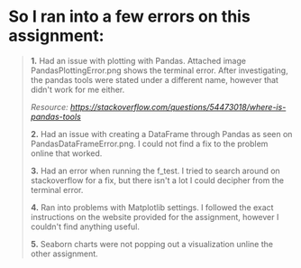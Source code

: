 # So I ran into a few errors on this assignment:

> **1.** Had an issue with plotting with Pandas.  Attached image PandasPlottingError.png shows the terminal error.  After investigating, the pandas  tools were stated under a different name, however that didn't work for me either.  
> 
> *Resource: https://stackoverflow.com/questions/54473018/where-is-pandas-tools*
> 
> **2.** Had an issue with creating a DataFrame through Pandas as seen on PandasDataFrameError.png.  I could not find a fix to the problem online that worked.  
> 
> **3.** Had an error when running the f_test.  I tried to search around on stackoverflow for a fix, but there isn't a lot I could decipher from the terminal error.
> 
> **4.** Ran into problems with Matplotlib settings.  I followed the exact instructions on the website provided for the assignment, however I couldn't find anything useful.  
> 
> **5.** Seaborn charts were not popping out a visualization unline the other assignment.  
